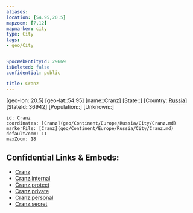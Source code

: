 ```yaml
---
aliases: 
location: [54.95,20.5]
mapzoom: [7,12] 
mapmarker: city 
type: City
tags:
- geo/City


SpocWebEntityId: 29669
isDeleted: false
confidential: public

title: Cranz
---
```

[geo-lon::20.5]
[geo-lat::54.95]
[name::Cranz]
[State::]
[Country::[Russia](geo/Continent/Europe/Russia.md)]
[StateId::36942]
[Population::]
[Unknown::]


```leaflet
id: Cranz
coordinates: [Cranz](geo/Continent/Europe/Russia/City/Cranz.md)
markerFile: [Cranz](geo/Continent/Europe/Russia/City/Cranz.md)
defaultZoom: 11 
maxZoom: 18
```


## Confidential Links & Embeds: 
- [Cranz](../../../../../../_public/geo/Continent/Europe/Russia/City/Cranz.md) 
- [Cranz.internal](../../../../../../_internal/geo/Continent/Europe/Russia/City/Cranz.internal.md) 
- [Cranz.protect](../../../../../../_protect/geo/Continent/Europe/Russia/City/Cranz.protect.md) 
- [Cranz.private](../../../../../../_private/geo/Continent/Europe/Russia/City/Cranz.private.md) 
- [Cranz.personal](../../../../../../_personal/geo/Continent/Europe/Russia/City/Cranz.personal.md) 
- [Cranz.secret](../../../../../../_secret/geo/Continent/Europe/Russia/City/Cranz.secret.md) 
